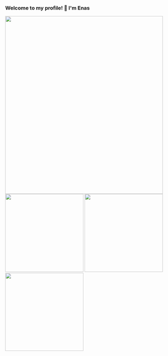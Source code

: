 ### Welcome to my profile! 👋 I'm Enas

<div style="width:100%;height:0;padding-bottom:113%;position:relative;">
<img width="100%" height="100%" style="position:absolute"  src="https://media.giphy.com/media/M1kwSqWl31wtCoMLiB/giphy.gif">
</div>
                      
<img width="250" src="https://media.giphy.com/media/wHRrT9OBtvzCchB9rL/giphy.gif">

<img width="250" src="https://media.giphy.com/media/B4ogVmM2h2VcN8Mjjw/giphy.gif">
                      
<img width="250" src="https://media.giphy.com/media/wcgbmsxrSeEG1thAmI/giphy.gif">


<!--
**enas-elm/enas-elm** is a ✨ _special_ ✨ repository because its `README.md` (this file) appears on your GitHub profile.

Here are some ideas to get you started:

- 🔭 I’m currently working on ...
- 🌱 I’m currently learning ...
- 👯 I’m looking to collaborate on ...
- 🤔 I’m looking for help with ...
- 💬 Ask me about ...
- 📫 How to reach me: ...
- 😄 Pronouns: ...
- ⚡ Fun fact: ...
-->
